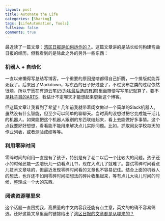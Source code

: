 ```yaml
---
layout: post
title: Automate the Life
categories: [Sharing]
tags: [LifeAutomation, Tools]
fullview: false
comments: true
---
```


最近读了一篇文章：[湾区日报是如何运作的？](https://wanqu.co/b/7/2015-05-24-behind-the-scenes.html?s=home)。这篇文章讲的是站长如何构建弯曲日报的经历。但我看到的是除此之外的另外一些东西：

### 机器人 + 自动化

一直以来懒得写总结写博客，一个重要的原因是啥都得自己折腾，一个排版就能弄死我了。后来出了Markdown，写东西的日子好过些了，不过发布之类的过程依然很烦，所以宁愿在有道云笔记([为啥最后选的有道](https://www.zhihu.com/question/26807165/answer/385523251))里面随便写写笔记就算了。要不是[耗子哥的ARTS](https://time.geekbang.org/column/48)，我估计不定哪天才能想起来更新这个博客。

但这篇文章让我看到了希望！几年前我就带着闺女做过一个简单的Slack机器人，虽然没有什么智能，但至少可以简单的聊聊天。当时真的没想过把它变成能干活儿的机器人。如果能把这个机器人跟别的东西联结起来，看上去能做好多事情。这个点我要好好想想，看看能不能用来解决点儿实际问题。比如，抓取闺女学校每天的作业列表，或者测验成绩等等。

### 利用零碎时间

零碎时间的利用一直是有了孩子，特别是有了老二以后一个比较大的问题。孩子还小的时候还能一边陪玩儿一边看点儿书，现在大点儿了就难了。尝试零碎时间看点儿技术文章啥的，但最近发现零碎时间看的文章也不容易记住。结合上面的机器人的想法，也许还不如用零碎时间把想法的碎片收集起来，等有点儿大块儿时间的时候，整理成一个大的东西。

### 阅读资源哪里来

这个话题一直困扰我，高质量的中文内容我还能有点主意，英文的的确不容易筛选。还好这篇文章里面的链接给出了[湾区日报的文章都是从哪来的？](https://wanqu.co/b/42/2016-04-04-source-of-good-articles.html)
